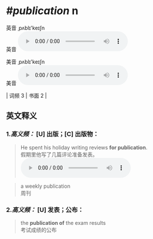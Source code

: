 # ***\#publication*** n
英音 ˌpʌblɪ'keɪʃn  
英音
<audio src="./media/publication-B.aac" controls="controls"></audio>

美音 ˌpʌblɪ'keɪʃn  
美音
<audio src="./media/publication.aac" controls="controls"></audio>



| 词频 3 | 书面 2 |  

英文释义
---
### 1.*高义频：* **[U] 出版；[C] 出版物：**  

 > He spent his holiday writing reviews **for publication**.  
 > 假期里他写了几篇评论准备发表。    
<audio src="./media/publication-1.aac" controls="controls"></audio>

 > a weekly publication  
 > 周刊    

### 2.*高义频：* **[U] 发表；公布：**  

 > the **publication of** the exam results  
 > 考试成绩的公布    


